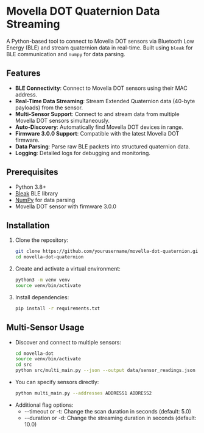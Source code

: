 # Movella DOT Quaternion Data Streaming

A Python-based tool to connect to Movella DOT sensors via Bluetooth Low Energy (BLE) and stream quaternion data in real-time. Built using `bleak` for BLE communication and `numpy` for data parsing.

## Features

- **BLE Connectivity**: Connect to Movella DOT sensors using their MAC address.
- **Real-Time Data Streaming**: Stream Extended Quaternion data (40-byte payloads) from the sensor.
- **Multi-Sensor Support**: Connect to and stream data from multiple Movella DOT sensors simultaneously.
- **Auto-Discovery**: Automatically find Movella DOT devices in range.
- **Firmware 3.0.0 Support**: Compatible with the latest Movella DOT firmware.
- **Data Parsing**: Parse raw BLE packets into structured quaternion data.
- **Logging**: Detailed logs for debugging and monitoring.

## Prerequisites

- Python 3.8+
- [Bleak](https://github.com/hbldh/bleak) BLE library
- [NumPy](https://numpy.org/) for data parsing
- Movella DOT sensor with firmware 3.0.0

## Installation

1. Clone the repository:
   ```bash
   git clone https://github.com/yourusername/movella-dot-quaternion.git
   cd movella-dot-quaternion

2. Create and activate a virtual environment:
   ```bash
   python3 -m venv venv
   source venv/bin/activate

3. Install dependencies:
   ```bash
   pip install -r requirements.txt

## Multi-Sensor Usage

 - Discover and connect to multiple sensors:
   ```bash
   cd movella-dot
   source venv/bin/activate
   cd src
   python src/multi_main.py --json --output data/sensor_readings.json

 - You can specify sensors directly:
   ```bash
   python multi_main.py --addresses ADDRESS1 ADDRESS2

 - Additional flag options:
   - --timeout or -t: Change the scan duration in seconds (default: 5.0)
   - --duration or -d: Change the streaming duration in seconds (default: 10.0)
